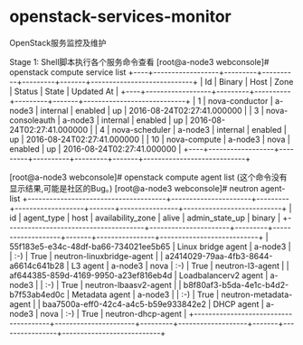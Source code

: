 # openstack-services-monitor
OpenStack服务监控及维护

Stage 1: Shell脚本执行各个服务命令查看
[root@a-node3 webconsole]# openstack compute service list
+----+------------------+---------+----------+---------+-------+----------------------------+
| Id | Binary           | Host    | Zone     | Status  | State | Updated At                 |
+----+------------------+---------+----------+---------+-------+----------------------------+
|  1 | nova-conductor   | a-node3 | internal | enabled | up    | 2016-08-24T02:27:41.000000 |
|  3 | nova-consoleauth | a-node3 | internal | enabled | up    | 2016-08-24T02:27:41.000000 |
|  4 | nova-scheduler   | a-node3 | internal | enabled | up    | 2016-08-24T02:27:41.000000 |
| 10 | nova-compute     | a-node3 | nova     | enabled | up    | 2016-08-24T02:27:41.000000 |
+----+------------------+---------+----------+---------+-------+----------------------------+

[root@a-node3 webconsole]# openstack compute agent list
(这个命令没有显示结果,可能是社区的Bug。)
[root@a-node3 webconsole]# neutron agent-list
+--------------------------------------+----------------------+---------+-------------------+-------+----------------+---------------------------+
| id                                   | agent_type           | host    | availability_zone | alive | admin_state_up | binary                    |
+--------------------------------------+----------------------+---------+-------------------+-------+----------------+---------------------------+
| 55f183e5-e34c-48df-ba66-734021ee5b65 | Linux bridge agent   | a-node3 |                   | :-)   | True           | neutron-linuxbridge-agent |
| a2414029-79aa-4fb3-8644-a6614c641b28 | L3 agent             | a-node3 | nova              | :-)   | True           | neutron-l3-agent          |
| af644385-859d-4169-9950-a23ef816eb4d | Loadbalancerv2 agent | a-node3 |                   | :-)   | True           | neutron-lbaasv2-agent     |
| b8f80af3-b5da-4e1c-b4d2-b7f53ab4ed0c | Metadata agent       | a-node3 |                   | :-)   | True           | neutron-metadata-agent    |
| baa7500a-eff0-42c4-a4c5-b59e933842e2 | DHCP agent           | a-node3 | nova              | :-)   | True           | neutron-dhcp-agent        |
+--------------------------------------+----------------------+---------+-------------------+-------+----------------+---------------------------+

